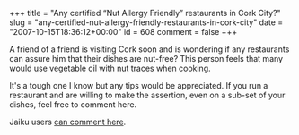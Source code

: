 +++
title = "Any certified “Nut Allergy Friendly” restaurants in Cork City?"
slug = "any-certified-nut-allergy-friendly-restaurants-in-cork-city"
date = "2007-10-15T18:36:12+00:00"
id = 608
comment = false
+++

A friend of a friend is visiting Cork soon and is wondering if any restaurants can assure him that their dishes are nut-free? This person feels that many would use vegetable oil with nut traces when cooking. 

It's a tough one I know but any tips would be appreciated. If you run a restaurant and are willing to make the assertion, even on a sub-set of your dishes, feel free to comment here.

Jaiku users [can comment here](http://conoro.jaiku.com/presence/14343836).
